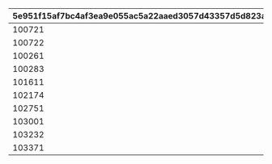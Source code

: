 |5e951f15af7bc4af3ea9e055ac5a22aaed3057d43357d5d823a6424f1ee2667f|952d79203274912747409ea761609319f72b1aa7b59415294652efeef5288ffa|aaaa00228944425f7b2d86bf6b404bc4a940398e6c7123760cbe72f24ebb2c79|c15d05b4630357bd7e7a3d0952de60cb375403c631f50ba7bce6484972e26b70|0f2b4c139483d34257402e6ea20e41083c1cfb5d0e02d6769e990e2898237718|77997b8ce13037ff5595edc4256495b65f4523e18177af2b1b479a17179ef839|4b65f607e84d11cf90d490d9e4ee2ac03a5752f51bd7ccf02ba60dda1b56a005|
| --- | --- | --- | --- | --- | --- | --- |
|100721|-10|0|0.8|0.8|31001|300900|
|100722|-40|0|0.7|0.7|31002|302300|
|100261|-40|0|0.8|0.8|31003|302400|
|100283|-20|0|0.9|0.9|31004|302500|
|101611|-10|0|0.9|0.9|31005|301700|
|102174|-40|0|0.7|0.7|31006|310100|
|102751|-60|-80|0.3|0.3|31007|399800|
|103001|20|-20|0.9|0.9|31008|314901|
|103232|-110|30|0.7|0.7|31009|318405|
|103371|-10|0|1|1|31010|320100|